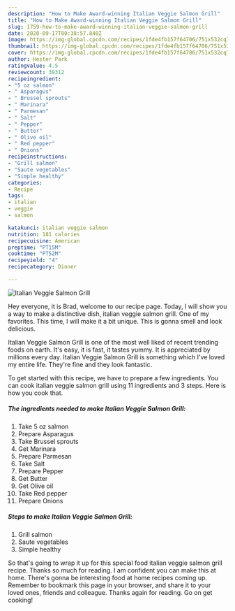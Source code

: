 ```yaml
---
description: "How to Make Award-winning Italian Veggie Salmon Grill"
title: "How to Make Award-winning Italian Veggie Salmon Grill"
slug: 1759-how-to-make-award-winning-italian-veggie-salmon-grill
date: 2020-09-17T00:38:57.840Z
image: https://img-global.cpcdn.com/recipes/1fde4fb157f64706/751x532cq70/italian-veggie-salmon-grill-recipe-main-photo.jpg
thumbnail: https://img-global.cpcdn.com/recipes/1fde4fb157f64706/751x532cq70/italian-veggie-salmon-grill-recipe-main-photo.jpg
cover: https://img-global.cpcdn.com/recipes/1fde4fb157f64706/751x532cq70/italian-veggie-salmon-grill-recipe-main-photo.jpg
author: Hester Park
ratingvalue: 4.5
reviewcount: 39312
recipeingredient:
- "5 oz salmon"
- " Asparagus"
- " Brussel sprouts"
- " Marinara"
- " Parmesan"
- " Salt"
- " Pepper"
- " Butter"
- " Olive oil"
- " Red pepper"
- " Onions"
recipeinstructions:
- "Grill salmon"
- "Saute vegetables"
- "Simple healthy"
categories:
- Recipe
tags:
- italian
- veggie
- salmon

katakunci: italian veggie salmon 
nutrition: 181 calories
recipecuisine: American
preptime: "PT15M"
cooktime: "PT52M"
recipeyield: "4"
recipecategory: Dinner

---
```



![Italian Veggie Salmon Grill](https://img-global.cpcdn.com/recipes/1fde4fb157f64706/751x532cq70/italian-veggie-salmon-grill-recipe-main-photo.jpg)

Hey everyone, it is Brad, welcome to our recipe page. Today, I will show you a way to make a distinctive dish, italian veggie salmon grill. One of my favorites. This time, I will make it a bit unique. This is gonna smell and look delicious.

Italian Veggie Salmon Grill is one of the most well liked of recent trending foods on earth. It's easy, it is fast, it tastes yummy. It is appreciated by millions every day. Italian Veggie Salmon Grill is something which I've loved my entire life. They're fine and they look fantastic.




To get started with this recipe, we have to prepare a few ingredients. You can cook italian veggie salmon grill using 11 ingredients and 3 steps. Here is how you cook that.

<!--inarticleads1-->

##### The ingredients needed to make Italian Veggie Salmon Grill:

1. Take 5 oz salmon
1. Prepare  Asparagus
1. Take  Brussel sprouts
1. Get  Marinara
1. Prepare  Parmesan
1. Take  Salt
1. Prepare  Pepper
1. Get  Butter
1. Get  Olive oil
1. Take  Red pepper
1. Prepare  Onions




<!--inarticleads2-->

##### Steps to make Italian Veggie Salmon Grill:

1. Grill salmon
1. Saute vegetables
1. Simple healthy




So that's going to wrap it up for this special food italian veggie salmon grill recipe. Thanks so much for reading. I am confident you can make this at home. There's gonna be interesting food at home recipes coming up. Remember to bookmark this page in your browser, and share it to your loved ones, friends and colleague. Thanks again for reading. Go on get cooking!
